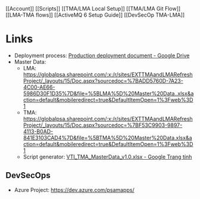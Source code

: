 [[Account]]
[[Scripts]]
[[TMA/LMA Local Setup]]
[[TMA/LMA Git Flow]]
[[LMA-TMA flows]]
[[ActiveMQ 6 Setup Guide]]
[[DevSecOp TMA-LMA]]
# Links
- Deployment process: [Production deployment document - Google Drive](https://drive.google.com/drive/folders/1gooWh0BBjGHbJPjGRPErquWBQu9UZK6G)
- Master Data:
	- LMA: https://globalpsa.sharepoint.com/:x:/r/sites/EXTTMAandLMARefreshProject/_layouts/15/Doc.aspx?sourcedoc=%7BADD5760D-7A23-4C00-AE66-5986D30F1D35%7D&file=%5BLMA%5D%20Master%20Data..xlsx&action=default&mobileredirect=true&DefaultItemOpen=1%3Fweb%3D1
	- TMA: https://globalpsa.sharepoint.com/:x:/r/sites/EXTTMAandLMARefreshProject/_layouts/15/Doc.aspx?sourcedoc=%7BF53C9903-9897-4113-B0AD-841E3103CAD4%7D&file=%5BTMA%5D%20Master%20Data.xlsx&action=default&mobileredirect=true&DefaultItemOpen=1%3Fweb%3D1
	- Script generator: [VTI_TMA_MasterData_v1.0.xlsx - Google Trang tính](https://docs.google.com/spreadsheets/d/1raJFUCBCdIxzM7lwLZKbJWuIqA9L_UU_/edit?gid=164480724#gid=164480724)

## DevSecOps
- Azure Project: https://dev.azure.com/psamapps/